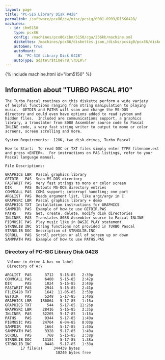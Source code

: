 ```yaml
---
layout: page
title: "PC-SIG Library Disk #428"
permalink: /software/pcx86/sw/misc/pcsig/0001-0999/DISK0428/
machines:
  - id: ibm5150
    type: pcx86
    config: /machines/pcx86/ibm/5150/cga/256kb/machine.xml
    diskettes: /machines/pcx86/diskettes.json,/disks/pcsig0/pcx86/diskettes.json
    autoGen: true
    autoMount:
      B: "PC-SIG Library Disk 0428"
    autoType: $date\r$time\rB:\rDIR\r
---
```


{% include machine.html id="ibm5150" %}

## Information about "TURBO PASCAL #10"

    The Turbo Pascal routines on this diskette perform a wide variety
    of helpful functions ranging from string manipulation to playing
    music.  GETDIR and PATHS will scan and change the MS-DOS
    directory and could even have options added to read system and
    hidden files.  Included are communications support, a graphics
    library, a translator from 8088 Assembler source code to Pascal
    INLINE code, a very fast string writer to output to mono or color
    screens, screen scrolling and more.
    
    System Requirements:  128K, two disk drives, Turbo Pascal
    
    How to Start:  To read DOC or TXT files simply enter TYPE filename.ext
    and press <ENTER>.  For instructions on PAS listings, refer to your
    Pascal language manual.
    
    File Descriptions:
    
    GRAPHICS LBR  Pascal graphics library
    GETDIR   PAS  Scan MS-DOS directory
    FASTWRIT PAS  Very fast strings to mono or color screen
    DIR      PAS  Outputs MS-DOS directory entries
    COMMCALL PAS  COM1 support; interrupt handling; one port
    ARGLIST  PAS  Reads argument list, like argc/argv in C
    GRAPHSRC LBR  Pascal graphics library + demo
    GRAPHICS TXT  Installation instructions for GRAPHICS
    SAMPDIR  PAS  Example of how to use GETDIR.PAS
    PATHS    PAS  Get, create, delete, modify disk directories
    INLINER  PAS  Translates 8088 Assembler source to Pascal INLINE
    PIBMUSIC PAS  Play music like in BASIC PLAY statement
    STRNGLIB INC  String functions not provided in TURBO Pascal
    STRNGLIB DOC  Description of STRNGLIB.INC
    SCROLL   PAS  Scroll portion or all of screen up or down
    SAMPPATH PAS  Example of how to use PATHS.PAS

### Directory of PC-SIG Library Disk 0428

     Volume in drive A has no label
     Directory of A:\

    ARGLIST  PAS      3712   5-15-85   2:39p
    COMMCALL PAS      6400   5-15-85   2:42p
    DIR      PAS      1024   5-15-85   2:40p
    FASTWRIT PAS      2944   5-15-85   2:41p
    FILES428 TXT      1642  11-05-85   2:50p
    GETDIR   PAS      5248   5-17-85   1:40a
    GRAPHICS LBR    180864   5-17-85   1:16a
    GRAPHICS TXT       544   5-17-85  11:26p
    GRAPHSRC LBR     28416   5-15-85   2:35p
    INLINER  PAS     52205   5-17-85   1:18a
    PATHS    PAS      9344   5-17-85   1:40a
    PIBMUSIC PAS     24704   6-04-85   8:00p
    SAMPDIR  PAS      1664   5-17-85   1:40a
    SAMPPATH PAS      3328   5-17-85   1:40a
    SCROLL   PAS       768   5-15-85   2:38p
    STRNGLIB DOC     13184   5-17-85   1:38a
    STRNGLIB INC      8448   5-17-85   1:38a
           17 file(s)     344439 bytes
                           10240 bytes free

